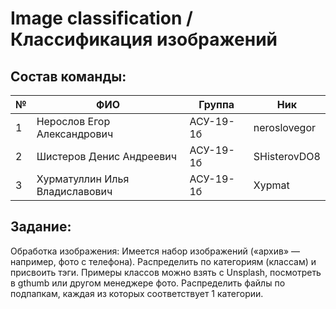 # Image classification / Классификация изображений 

## Состав команды:
| №  |  ФИО                           | Группа    | Ник          |   
| -- | ---------------------------    | --------- | ------------ |
| 1  | Нерослов Егор Александрович    | АСУ-19-1б | neroslovegor |
| 2  | Шистеров Денис Андреевич       | АСУ-19-1б | SHisterovDO8 |
| 3  | Хурматуллин Илья Владиславович | АСУ-19-1б | Xypmat       |

## Задание:
Обработка изображения: Имеется набор изображений («архив» — например, фото с телефона). Распределить по категориям (классам) и присвоить тэги. Примеры классов можно взять с Unsplash, посмотреть в gthumb или другом менеджере фото. Распределить файлы по подпапкам, каждая из которых соответствует 1 категории.